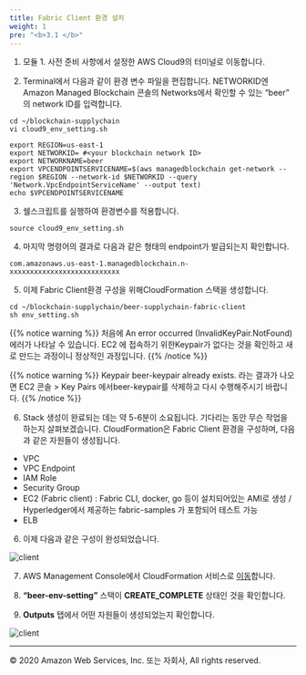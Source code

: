 ```yaml
---
title: Fabric Client 환경 설치 
weight: 1
pre: "<b>3.1 </b>"
---
```


1. 모듈 1. 사전 준비 사항에서 설정한 AWS Cloud9의 터미널로 이동합니다. 

2. Terminal에서 다음과 같이 환경 변수 파일을 편집합니다. NETWORKID엔 Amazon Managed Blockchain 콘솔의 Networks에서 확인할 수 있는 “beer” 의 network ID를 입력합니다. 
```
cd ~/blockchain-supplychain
vi cloud9_env_setting.sh
```
```
export REGION=us-east-1 
export NETWORKID= #<your blockchain network ID>
export NETWORKNAME=beer
export VPCENDPOINTSERVICENAME=$(aws managedblockchain get-network --region $REGION --network-id $NETWORKID --query 'Network.VpcEndpointServiceName' --output text) 
echo $VPCENDPOINTSERVICENAME
```

3. 쉘스크립트를 실행하여 환경변수를 적용합니다. 
```
source cloud9_env_setting.sh
```

4. 마지막 명령어의 결과로 다음과 같은 형태의 endpoint가 발급되는지 확인합니다. 
```
com.amazonaws.us-east-1.managedblockchain.n-xxxxxxxxxxxxxxxxxxxxxxxxxxx
```

5. 이제 Fabric Client환경 구성을 위해CloudFormation 스택을 생성합니다. 
```
cd ~/blockchain-supplychain/beer-supplychain-fabric-client
sh env_setting.sh  
```

{{% notice warning %}}
처음에 An error occurred (InvalidKeyPair.NotFound) 에러가 나타날 수 있습니다. EC2 에 접속하기 위한Keypair가 없다는 것을 확인하고 새로 만드는 과정이니 정상적인 과정입니다. 
{{% /notice %}}

{{% notice warning %}}
Keypair beer-keypair already exists. 라는 결과가 나오면 EC2 콘솔 > Key Pairs 에서beer-keypair를 삭제하고 다시 수행해주시기 바랍니다.
{{% /notice %}}

6. Stack 생성이 완료되는 데는 약 5-6분이 소요됩니다. 기다리는 동안 무슨 작업을 하는지 살펴보겠습니다. CloudFormation은 Fabric Client 환경을 구성하며, 다음과 같은 자원들이 생성됩니다. 
-	VPC
-	VPC Endpoint 
-	IAM Role
-	Security Group
-	EC2 (Fabric client) : Fabric CLI, docker, go 등이 설치되어있는 AMI로 생성 / Hyperledger에서 제공하는 fabric-samples 가 포함되어 테스트 가능 
-	ELB 

6. 이제 다음과 같은 구성이 완성되었습니다. 

![client](/lab4/image/client_1.png)

7. AWS Management Console에서 CloudFormation 서비스로 [이동](https://console.aws.amazon.com/cloudformation/home?region=us-east-1#/stacks?filter=active)합니다.
 
8. **“beer-env-setting”** 스택이 **CREATE_COMPLETE** 상태인 것을 확인합니다. 

9. **Outputs** 탭에서 어떤 자원들이 생성되었는지 확인합니다.  

![client](/lab4/image/client_2.png)






---
© 2020 Amazon Web Services, Inc. 또는 자회사, All rights reserved.
